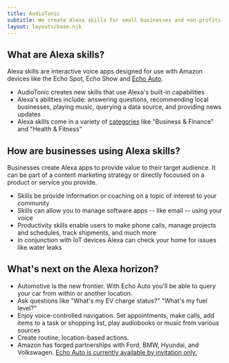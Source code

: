 ```yaml
---
title: AudioTonic
subtitle: We create Alexa skills for small businesses and non-profits
layout: layouts/base.njk
---
```



## What are Alexa skills?

Alexa skills are interactive voice apps designed for use with Amazon devices like the Echo Spot, Echo Show and <a href="https://www.amazon.com/Introducing-Echo-Auto-first-your/dp/B0753K4CWG/" target="blank">Echo Auto</a>. 

- AudioTonic creates new skills that use Alexa's built-in capabilities
- Alexa's abilities include: answering questions, recommending local businesses, playing music, querying a data source, and providing news updates 
- Alexa skills come in a variety of <a href="https://www.amazon.com/b?ie=UTF8&node=13727921011" target="blank">categories</a> like "Business & Finance" and "Health & Fitness"


## How are businesses using Alexa skills? 

Businesses create Alexa apps to provide value to their target audience. It can be part of a content marketing strategy or directly focoused on a product or service you provide. 

- Skills be provide information or coaching on a topic of interest to your community
- Skills can allow you to manage software apps -- like email -- using your voice
- Productivity skills enable users to make phone calls, manage projects and schedules, track shipments, and much more
- In conjunction with IoT devices Alexa can check your home for issues like water leaks 


## What's next on the Alexa horizon? 

- Automotive is the new frontier. With Echo Auto you'll be able to query your car from within or another location. 
- Ask questions like "What's my EV charge status?" "What's my fuel level?"
- Enjoy voice-controlled navigation. Set appointments, make calls, add items to a task or shopping list, play audiobooks or music from various sources
- Create routine, location-based actions.
- Amazon has forged partnerships with Ford, BMW, Hyundai, and Volkswagen. <a href="https://www.amazon.com/Introducing-Echo-Auto-first-your/dp/B0753K4CWG/" target="blank">Echo Auto is currently available by invitation only. 
  



